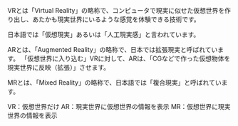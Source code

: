 VRとは「Virtual Reality」の略称で、コンピュータで現実に似せた仮想世界を作り出し、あたかも現実世界にいるような感覚を体験できる技術です。

日本語では「仮想現実」あるいは「人工現実感」と言われています。


ARとは、「Augmented Reality」の略称で、日本では拡張現実と呼ばれています。
「仮想世界に入り込む」VRに対して、ARは、「CGなどで作った仮想物体を現実世界に反映（拡張）」させます。


MRとは、「Mixed Reality」の略称で、日本語では「複合現実」と呼ばれています。

VR：仮想世界だけ
AR：現実世界に仮想世界の情報を表示
MR：仮想世界に現実世界の情報を表示
